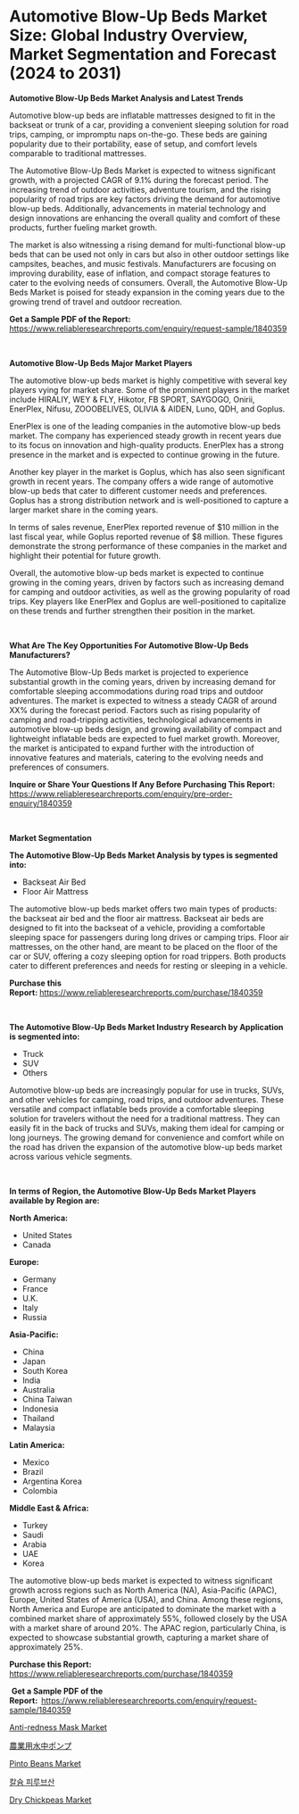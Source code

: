 <p><h1>Automotive Blow-Up Beds Market Size: Global Industry Overview, Market Segmentation and Forecast (2024 to 2031)</h1></p><p><strong>Automotive Blow-Up Beds Market Analysis and Latest Trends</strong></p>
<p><p>Automotive blow-up beds are inflatable mattresses designed to fit in the backseat or trunk of a car, providing a convenient sleeping solution for road trips, camping, or impromptu naps on-the-go. These beds are gaining popularity due to their portability, ease of setup, and comfort levels comparable to traditional mattresses.</p><p>The Automotive Blow-Up Beds Market is expected to witness significant growth, with a projected CAGR of 9.1% during the forecast period. The increasing trend of outdoor activities, adventure tourism, and the rising popularity of road trips are key factors driving the demand for automotive blow-up beds. Additionally, advancements in material technology and design innovations are enhancing the overall quality and comfort of these products, further fueling market growth.</p><p>The market is also witnessing a rising demand for multi-functional blow-up beds that can be used not only in cars but also in other outdoor settings like campsites, beaches, and music festivals. Manufacturers are focusing on improving durability, ease of inflation, and compact storage features to cater to the evolving needs of consumers. Overall, the Automotive Blow-Up Beds Market is poised for steady expansion in the coming years due to the growing trend of travel and outdoor recreation.</p></p>
<p><strong>Get a Sample PDF of the Report:&nbsp;</strong> <a href="https://www.reliableresearchreports.com/enquiry/request-sample/1840359">https://www.reliableresearchreports.com/enquiry/request-sample/1840359</a></p>
<p>&nbsp;</p>
<p><strong>Automotive Blow-Up Beds Major Market Players</strong></p>
<p><p>The automotive blow-up beds market is highly competitive with several key players vying for market share. Some of the prominent players in the market include HIRALIY, WEY & FLY, Hikotor, FB SPORT, SAYGOGO, Onirii, EnerPlex, Nifusu, ZOOOBELIVES, OLIVIA & AIDEN, Luno, QDH, and Goplus.</p><p>EnerPlex is one of the leading companies in the automotive blow-up beds market. The company has experienced steady growth in recent years due to its focus on innovation and high-quality products. EnerPlex has a strong presence in the market and is expected to continue growing in the future.</p><p>Another key player in the market is Goplus, which has also seen significant growth in recent years. The company offers a wide range of automotive blow-up beds that cater to different customer needs and preferences. Goplus has a strong distribution network and is well-positioned to capture a larger market share in the coming years.</p><p>In terms of sales revenue, EnerPlex reported revenue of $10 million in the last fiscal year, while Goplus reported revenue of $8 million. These figures demonstrate the strong performance of these companies in the market and highlight their potential for future growth.</p><p>Overall, the automotive blow-up beds market is expected to continue growing in the coming years, driven by factors such as increasing demand for camping and outdoor activities, as well as the growing popularity of road trips. Key players like EnerPlex and Goplus are well-positioned to capitalize on these trends and further strengthen their position in the market.</p></p>
<p>&nbsp;</p>
<p><strong>What Are The Key Opportunities For Automotive Blow-Up Beds Manufacturers?</strong></p>
<p><p>The Automotive Blow-Up Beds market is projected to experience substantial growth in the coming years, driven by increasing demand for comfortable sleeping accommodations during road trips and outdoor adventures. The market is expected to witness a steady CAGR of around XX% during the forecast period. Factors such as rising popularity of camping and road-tripping activities, technological advancements in automotive blow-up beds design, and growing availability of compact and lightweight inflatable beds are expected to fuel market growth. Moreover, the market is anticipated to expand further with the introduction of innovative features and materials, catering to the evolving needs and preferences of consumers.</p></p>
<p><strong>Inquire or Share Your Questions If Any Before Purchasing This Report:</strong> <a href="https://www.reliableresearchreports.com/enquiry/pre-order-enquiry/1840359">https://www.reliableresearchreports.com/enquiry/pre-order-enquiry/1840359</a></p>
<p>&nbsp;</p>
<p><strong>Market Segmentation</strong></p>
<p><strong>The Automotive Blow-Up Beds Market Analysis by types is segmented into:</strong></p>
<p><ul><li>Backseat Air Bed</li><li>Floor Air Mattress</li></ul></p>
<p><p>The automotive blow-up beds market offers two main types of products: the backseat air bed and the floor air mattress. Backseat air beds are designed to fit into the backseat of a vehicle, providing a comfortable sleeping space for passengers during long drives or camping trips. Floor air mattresses, on the other hand, are meant to be placed on the floor of the car or SUV, offering a cozy sleeping option for road trippers. Both products cater to different preferences and needs for resting or sleeping in a vehicle.</p></p>
<p><strong>Purchase this Report:&nbsp;</strong><a href="https://www.reliableresearchreports.com/purchase/1840359">https://www.reliableresearchreports.com/purchase/1840359</a></p>
<p>&nbsp;</p>
<p><strong>The Automotive Blow-Up Beds Market Industry Research by Application is segmented into:</strong></p>
<p><ul><li>Truck</li><li>SUV</li><li>Others</li></ul></p>
<p><p>Automotive blow-up beds are increasingly popular for use in trucks, SUVs, and other vehicles for camping, road trips, and outdoor adventures. These versatile and compact inflatable beds provide a comfortable sleeping solution for travelers without the need for a traditional mattress. They can easily fit in the back of trucks and SUVs, making them ideal for camping or long journeys. The growing demand for convenience and comfort while on the road has driven the expansion of the automotive blow-up beds market across various vehicle segments.</p></p>
<p>&nbsp;</p>
<p><strong>In terms of Region, the Automotive Blow-Up Beds Market Players available by Region are:</strong></p>
<p>
    <p> <strong> North America: </strong>
        <ul>
            <li>United States</li>
            <li>Canada</li>
        </ul>
        </p> 
    <p> <strong> Europe: </strong>
        <ul>
            <li>Germany</li>
            <li>France</li>
            <li>U.K.</li>
            <li>Italy</li>
            <li>Russia</li>
        </ul>
        </p> 
    <p> <strong> Asia-Pacific: </strong>
        <ul>
            <li>China</li>
            <li>Japan</li>
            <li>South Korea</li>
            <li>India</li>
            <li>Australia</li>
            <li>China Taiwan</li>
            <li>Indonesia</li>
            <li>Thailand</li>
            <li>Malaysia</li>
        </ul>
        </p> 
    <p> <strong> Latin America: </strong>
        <ul>
            <li>Mexico</li>
            <li>Brazil</li>
            <li>Argentina Korea</li>
            <li>Colombia</li>
        </ul>
        </p> 
    <p> <strong> Middle East & Africa: </strong>
        <ul>
            <li>Turkey</li>
            <li>Saudi</li>
            <li>Arabia</li>
            <li>UAE</li>
            <li>Korea</li>
        </ul>
    </p>
    </p>
<p><p>The automotive blow-up beds market is expected to witness significant growth across regions such as North America (NA), Asia-Pacific (APAC), Europe, United States of America (USA), and China. Among these regions, North America and Europe are anticipated to dominate the market with a combined market share of approximately 55%, followed closely by the USA with a market share of around 20%. The APAC region, particularly China, is expected to showcase substantial growth, capturing a market share of approximately 25%.</p></p>
<p><strong>Purchase this Report: </strong><a href="https://www.reliableresearchreports.com/purchase/1840359">https://www.reliableresearchreports.com/purchase/1840359</a></p>
<p>&nbsp;<strong>Get a Sample PDF of the Report:&nbsp;&nbsp;</strong><a href="https://www.reliableresearchreports.com/enquiry/request-sample/1840359">https://www.reliableresearchreports.com/enquiry/request-sample/1840359</a></p>
<p><strong></strong></p>
<p><p><a href="https://github.com/fiixsa/Market-Research-Report-List-2/blob/main/anti-redness-mask-market.md">Anti-redness Mask Market</a></p><p><a href="https://github.com/bucuel854722/Market-Research-Report-List-1/blob/main/74049917767.md">農業用水中ポンプ</a></p><p><a href="https://issuu.com/reportprime-2/docs/pinto-beans-market-size-2030.pptx">Pinto Beans Market</a></p><p><a href="https://github.com/khytkeqagplkzqvh/Market-Research-Report-List-1/blob/main/98047267276.md">칼슘 피루브산</a></p><p><a href="https://issuu.com/reportprime-2/docs/dry-chickpeas-market-size-2030.pptx">Dry Chickpeas Market</a></p></p>